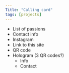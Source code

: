 ```yaml
---
Title: "Calling card"
tags: [projects]
---
```



- List of passions
- Contact info
- Instagram
- Link to this site
- QR code
- Hologram (3 QR codes?)
    - Info
    - Contact